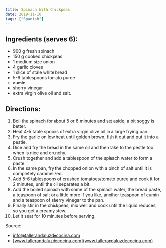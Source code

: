 ```yaml
---
title: Spinach With Chickpeas
date: 2019-11-10
tags: ["Spanish"]
---
```


## Ingredients (serves 6): 
* 900 g fresh spinach
* 150 g cooked chickpeas
* 1 medium size onion
* 4 garlic cloves
* 1 slice of stale white bread
* 5-6 tablespoons tomato puree
* cumin
* sherry vinegar
* extra virgin olive oil and salt.

## Directions:

1. Boil the spinach for about 5 or 6 minutes and set aside, a bit soggy is better.
2. Heat 4-5 table spoons of extra virgin olive oil in a large frying pan. 
3. Fry the garlic on low heat until golden brown, fish it out and put it into a pestle. 
4. Dice and fry the bread in the same oil and then take to the pestle too when is nice and crunchy. 
5. Crush together and add a tablespoon of the spinach water to form a paste.
6. In the same pan, fry the chopped onion with a pinch of salt until it is completely caramelized. 
7. Add 5-6 tablespoons of crushed tomatoes/tomato puree and cook it for 2 minutes, until the oil separates a bit. 
8. Add the boiled spinach with some of the spinach water, the bread paste, a teaspoon of salt or a little more if you like, another teaspoon of cumin and a teaspoon of sherry vinegar to the pan. 
9. Finally stir in the chickpeas, mix well and cook until the liquid reduces, so you get a creamy stew.
10. Let it seat for 10 minutes before serving.

Source:

* info@tallerandaluzdecocina.com
* [www.tallerandaluzdecocina.com](www.tallerandaluzdecocina.com)